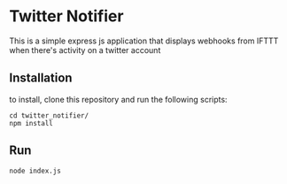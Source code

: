 # Twitter Notifier
This is a simple express js application that displays webhooks from IFTTT when there's activity on a twitter account

## Installation
to install, clone this repository and run the following scripts:
```
cd twitter_notifier/
npm install
```

## Run
```
node index.js
```
